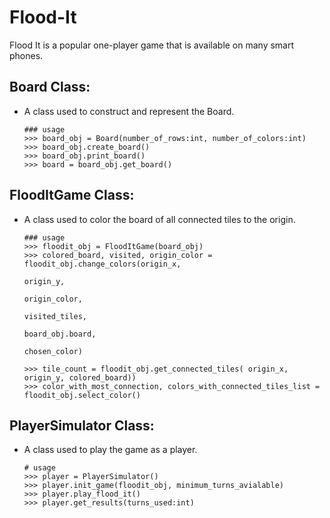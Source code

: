 # Flood-It
Flood It is a popular one-player game that is available on many smart phones.

## Board Class: 
- A class used to construct and represent the Board.
	```
  ### usage
  >>> board_obj = Board(number_of_rows:int, number_of_colors:int)
  >>> board_obj.create_board()
  >>> board_obj.print_board()
  >>> board = board_obj.get_board()
  ```

## FloodItGame Class: 
- A class used to color the board of all
  connected tiles to the origin.
	```
  ### usage
  >>> floodit_obj = FloodItGame(board_obj)
  >>> colored_board, visited, origin_color = floodit_obj.change_colors(origin_x,
                                                                       origin_y,
                                                                       origin_color,
                                                                       visited_tiles,
                                                                       board_obj.board,
                                                                       chosen_color)
                      
  >>> tile_count = floodit_obj.get_connected_tiles( origin_x, origin_y, colored_board))
  >>> color_with_most_connection, colors_with_connected_tiles_list = floodit_obj.select_color()
	```

## PlayerSimulator Class: 
- A class used to play the game as a player.
	```
  # usage
  >>> player = PlayerSimulator()
  >>> player.init_game(floodit_obj, minimum_turns_avialable)
  >>> player.play_flood_it()
  >>> player.get_results(turns_used:int)
	```